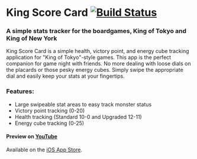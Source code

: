 King Score Card [![Build Status](https://travis-ci.org/shawnphoffman/King-Score-Card.png)](https://travis-ci.org/shawnphoffman/King-Score-Card)
===============

### A simple stats tracker for the boardgames, King of Tokyo and King of New York

King Score Card is a simple health, victory point, and energy cube tracking application for "King of Tokyo"-style games. This app is the perfect companion for game night with friends. No more dealing with loose dials on the placards or those pesky energy cubes. Simply swipe the appropriate dial and easily keep your stats at your fingertips.

### Features:
- Large swipeable stat areas to easy track monster status
- Victory point tracking (0-20)
- Health tracking (Standard 10-0 and Upgraded 12-11)
- Energy cube tracking (0-25)

#### Preview on <a href="https://www.youtube.com/watch?v=Uc_Rq91loZI">YouTube</a>

Available on the <a href="https://itunes.apple.com/us/app/king-score-card/id869698212?ls=1&mt=8" target="_blank">iOS App Store</a>.

